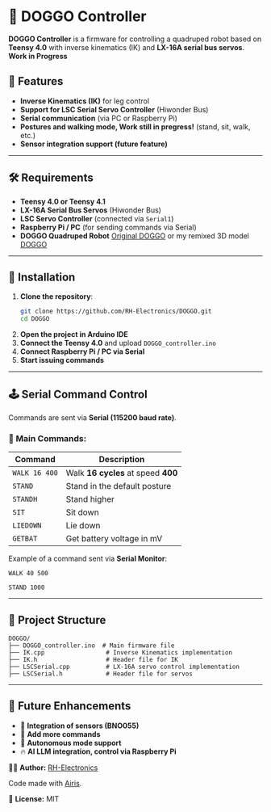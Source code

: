 # 🐶 DOGGO Controller

**DOGGO Controller** is a firmware for controlling a quadruped robot based on **Teensy 4.0** with inverse kinematics (IK) and **LX-16A serial bus servos**.
**Work in Progress** 

## 🚀 Features
- **Inverse Kinematics (IK)** for leg control
- **Support for LSC Serial Servo Controller** (Hiwonder Bus)
- **Serial communication** (via PC or Raspberry Pi)
- **Postures and walking mode, Work still in pregress!** (stand, sit, walk, etc.)
- **Sensor integration support (future feature)**

---

## 🛠 Requirements
- **Teensy 4.0 or Teensy 4.1**
- **LX-16A Serial Bus Servos** (Hiwonder Bus)
- **LSC Servo Controller** (connected via `Serial1`)
- **Raspberry Pi / PC** (for sending commands via Serial)
- **DOGGO Quadruped Robot** [Original DOGGO](https://www.thingiverse.com/thing:4916566) or my remixed 3D model [DOGGO](https://www.thingiverse.com/thing:6950224)

---

## 🔧 Installation
1. **Clone the repository**:
   ```bash
   git clone https://github.com/RH-Electronics/DOGGO.git
   cd DOGGO
   ```
2. **Open the project in Arduino IDE**
3. **Connect the Teensy 4.0** and upload `DOGGO_controller.ino`
4. **Connect Raspberry Pi / PC via Serial**
5. **Start issuing commands**

---

## 🕹 Serial Command Control
Commands are sent via **Serial (115200 baud rate)**.

### 📌 Main Commands:
| Command         | Description |
|----------------|-------------|
| `WALK 16 400`  | Walk **16 cycles** at speed **400** |
| `STAND`        | Stand in the default posture |
| `STANDH`       | Stand higher |
| `SIT`          | Sit down |
| `LIEDOWN`      | Lie down |
| `GETBAT`       | Get battery voltage in mV |

Example of a command sent via **Serial Monitor**:
```
WALK 40 500
```
```
STAND 1000
```

---

## 📂 Project Structure
```
DOGGO/
├── DOGGO_controller.ino  # Main firmware file
├── IK.cpp                 # Inverse Kinematics implementation
├── IK.h                   # Header file for IK
├── LSCSerial.cpp          # LX-16A servo control implementation
├── LSCSerial.h            # Header file for servos
```

---

## 📌 Future Enhancements
- 🚀 **Integration of sensors (BNO055)**
- 🚀 **Add more commands**
- 🤖 **Autonomous mode support**
- 🔥 **AI LLM integration, control via Raspberry Pi**

👨‍💻 **Author:** [RH-Electronics](https://github.com/RH-Electronics)

Code made with [Airis](https://static.wixstatic.com/media/e43988_90b2957681f44ae6982181c0cf52bb7a~mv2.jpg).

🤖 **License:** MIT

